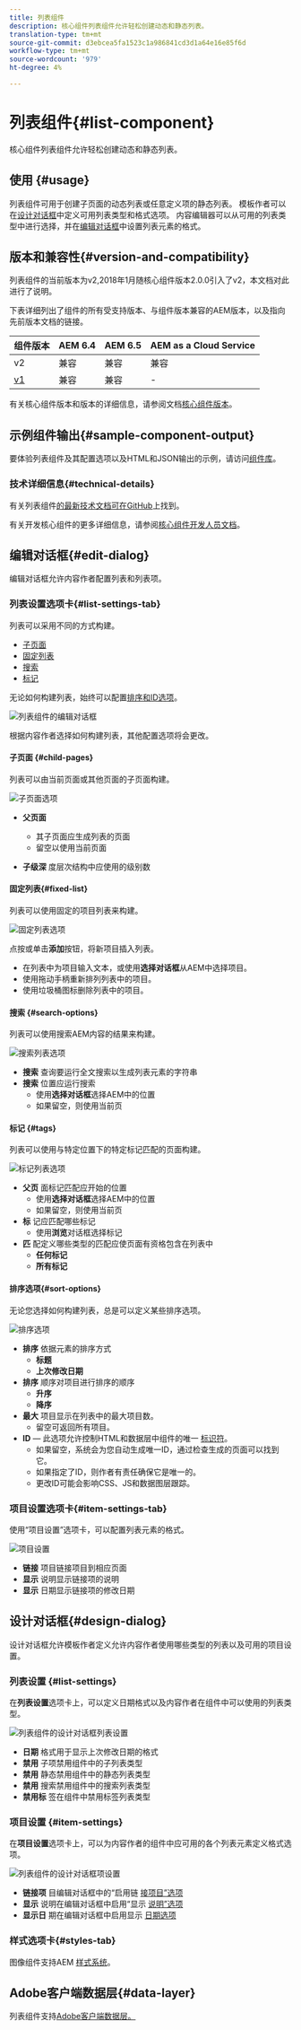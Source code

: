 ```yaml
---
title: 列表组件
description: 核心组件列表组件允许轻松创建动态和静态列表。
translation-type: tm+mt
source-git-commit: d3ebcea5fa1523c1a986841cd3d1a64e16e85f6d
workflow-type: tm+mt
source-wordcount: '979'
ht-degree: 4%

---
```



# 列表组件{#list-component}

核心组件列表组件允许轻松创建动态和静态列表。

## 使用 {#usage}

列表组件可用于创建子页面的动态列表或任意定义项的静态列表。 模板作者可以在[设计对话框](#design-dialog)中定义可用列表类型和格式选项。 内容编辑器可以从可用的列表类型中进行选择，并在[编辑对话框](#edit-dialog)中设置列表元素的格式。

## 版本和兼容性{#version-and-compatibility}

列表组件的当前版本为v2,2018年1月随核心组件版本2.0.0引入了v2，本文档对此进行了说明。

下表详细列出了组件的所有受支持版本、与组件版本兼容的AEM版本，以及指向先前版本文档的链接。

| 组件版本 | AEM 6.4 | AEM 6.5 | AEM as a Cloud Service |
|--- |--- |--- |---|
| v2 | 兼容 | 兼容 | 兼容 |
| [v1](v1/list-v1.md) | 兼容 | 兼容 | - |

有关核心组件版本和版本的详细信息，请参阅文档[核心组件版本](/help/versions.md)。

## 示例组件输出{#sample-component-output}

要体验列表组件及其配置选项以及HTML和JSON输出的示例，请访问[组件库](https://adobe.com/go/aem_cmp_library_list)。

### 技术详细信息{#technical-details}

有关列表组件[的最新技术文档可在GitHub](https://adobe.com/go/aem_cmp_tech_list_v2)上找到。

有关开发核心组件的更多详细信息，请参阅[核心组件开发人员文档](/help/developing/overview.md)。

## 编辑对话框{#edit-dialog}

编辑对话框允许内容作者配置列表和列表项。

### 列表设置选项卡{#list-settings-tab}

列表可以采用不同的方式构建。

* [子页面](#child-pages)
* [固定列表](#fixed-list)
* [搜索](#search-options)
* [标记](#tags)

无论如何构建列表，始终可以配置[排序和ID选项](#sort-options)。

![列表组件的编辑对话框](/help/assets/list-edit.png)

根据内容作者选择如何构建列表，其他配置选项将会更改。

#### 子页面 {#child-pages}

列表可以由当前页面或其他页面的子页面构建。

![子页面选项](/help/assets/list-edit-child-pages.png)

* **父页面**
   * 其子页面应生成列表的页面
   * 留空以使用当前页面

* **子级深**
度层次结构中应使用的级别数

#### 固定列表{#fixed-list}

列表可以使用固定的项目列表来构建。

![固定列表选项](/help/assets/list-edit-fixed.png)

点按或单击&#x200B;**添加**&#x200B;按钮，将新项目插入列表。

* 在列表中为项目输入文本，或使用&#x200B;**选择对话框**&#x200B;从AEM中选择项目。
* 使用拖动手柄重新排列列表中的项目。
* 使用垃圾桶图标删除列表中的项目。

#### 搜索 {#search-options}

列表可以使用搜索AEM内容的结果来构建。

![搜索列表选项](/help/assets/list-edit-search.png)

* **搜索**
查询要运行全文搜索以生成列表元素的字符串
* **搜索**
位置应运行搜索
   * 使用&#x200B;**选择对话框**&#x200B;选择AEM中的位置
   * 如果留空，则使用当前页

#### 标记 {#tags}

列表可以使用与特定位置下的特定标记匹配的页面构建。

![标记列表选项](/help/assets/list-edit-tags.png)

* **父页**
面标记匹配应开始的位置
   * 使用&#x200B;**选择对话框**&#x200B;选择AEM中的位置
   * 如果留空，则使用当前页
* **标**
记应匹配哪些标记
   * 使用&#x200B;**浏览**&#x200B;对话框选择标记
* **匹**
配定义哪些类型的匹配应使页面有资格包含在列表中
   * **任何标记**
   * **所有标记**

#### 排序选项{#sort-options}

无论您选择如何构建列表，总是可以定义某些排序选项。

![排序选项](/help/assets/list-edit-sort-options.png)

* **排序**
依据元素的排序方式
   * **标题**
   * **上次修改日期**
* **排序**
顺序对项目进行排序的顺序
   * **升序**
   * **降序**
* **最大**
项目显示在列表中的最大项目数。
   * 留空可返回所有项目。
* **ID**  — 此选项允许控制HTML和数据层中组件的唯一 [标识符](/help/developing/data-layer/overview.md)。
   * 如果留空，系统会为您自动生成唯一ID，通过检查生成的页面可以找到它。
   * 如果指定了ID，则作者有责任确保它是唯一的。
   * 更改ID可能会影响CSS、JS和数据图层跟踪。

### 项目设置选项卡{#item-settings-tab}

使用“项目设置”选项卡，可以配置列表元素的格式。

![项目设置](/help/assets/list-edit-items.png)

* **链接**
项目链接项目到相应页面
* **显示**
说明显示链接项的说明
* **显示**
日期显示链接项的修改日期

## 设计对话框{#design-dialog}

设计对话框允许模板作者定义允许内容作者使用哪些类型的列表以及可用的项目设置。

### 列表设置 {#list-settings}

在&#x200B;**列表设置**&#x200B;选项卡上，可以定义日期格式以及内容作者在组件中可以使用的列表类型。

![列表组件的设计对话框列表设置](/help/assets/list-design-list-settings.png)

* **日期**
格式用于显示上次修改日期的格式
* **禁用**
子项禁用组件中的子列表类型
* **禁用**
静态禁用组件中的静态列表类型
* **禁用**
搜索禁用组件中的搜索列表类型
* **禁用标**
签在组件中禁用标签列表类型

### 项目设置 {#item-settings}

在&#x200B;**项目设置**&#x200B;选项卡上，可以为内容作者的组件中应可用的各个列表元素定义格式选项。

![列表组件的设计对话框项设置](/help/assets/list-design-item-settings.png)

* **链接项**
目编辑对话框中的“启用链 [接项目”选项](#edit-dialog)
* **显示**
说明在编辑对话框中启用“显示 [说明”选项](#edit-dialog)
* **显示日**
期在编辑对话框中启用显示 [日期选项](#edit-dialog)

### 样式选项卡{#styles-tab}

图像组件支持AEM [样式系统](/help/get-started/authoring.md#component-styling)。

## Adobe客户端数据层{#data-layer}

列表组件支持[Adobe客户端数据层。](/help/developing/data-layer/overview.md)
